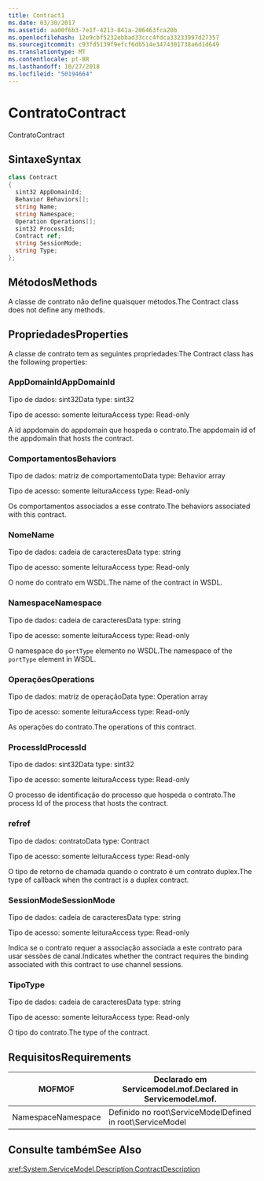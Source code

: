 ```yaml
---
title: Contract1
ms.date: 03/30/2017
ms.assetid: aa00f6b3-7e1f-4213-841a-206463fca20b
ms.openlocfilehash: 12e9cbf5232ebbad33ccc4fdca33233997d27357
ms.sourcegitcommit: c93fd5139f9efcf6db514e3474301738a6d1d649
ms.translationtype: MT
ms.contentlocale: pt-BR
ms.lasthandoff: 10/27/2018
ms.locfileid: "50194664"
---
```

# <a name="contract"></a><span data-ttu-id="2fdb3-102">Contrato</span><span class="sxs-lookup"><span data-stu-id="2fdb3-102">Contract</span></span>
<span data-ttu-id="2fdb3-103">Contrato</span><span class="sxs-lookup"><span data-stu-id="2fdb3-103">Contract</span></span>  
  
## <a name="syntax"></a><span data-ttu-id="2fdb3-104">Sintaxe</span><span class="sxs-lookup"><span data-stu-id="2fdb3-104">Syntax</span></span>  
  
```csharp
class Contract  
{  
  sint32 AppDomainId;  
  Behavior Behaviors[];  
  string Name;  
  string Namespace;  
  Operation Operations[];  
  sint32 ProcessId;  
  Contract ref;  
  string SessionMode;  
  string Type;  
};  
```  
  
## <a name="methods"></a><span data-ttu-id="2fdb3-105">Métodos</span><span class="sxs-lookup"><span data-stu-id="2fdb3-105">Methods</span></span>  
 <span data-ttu-id="2fdb3-106">A classe de contrato não define quaisquer métodos.</span><span class="sxs-lookup"><span data-stu-id="2fdb3-106">The Contract class does not define any methods.</span></span>  
  
## <a name="properties"></a><span data-ttu-id="2fdb3-107">Propriedades</span><span class="sxs-lookup"><span data-stu-id="2fdb3-107">Properties</span></span>  
 <span data-ttu-id="2fdb3-108">A classe de contrato tem as seguintes propriedades:</span><span class="sxs-lookup"><span data-stu-id="2fdb3-108">The Contract class has the following properties:</span></span>  
  
### <a name="appdomainid"></a><span data-ttu-id="2fdb3-109">AppDomainId</span><span class="sxs-lookup"><span data-stu-id="2fdb3-109">AppDomainId</span></span>  
 <span data-ttu-id="2fdb3-110">Tipo de dados: sint32</span><span class="sxs-lookup"><span data-stu-id="2fdb3-110">Data type: sint32</span></span>  
  
 <span data-ttu-id="2fdb3-111">Tipo de acesso: somente leitura</span><span class="sxs-lookup"><span data-stu-id="2fdb3-111">Access type: Read-only</span></span>  
  
 <span data-ttu-id="2fdb3-112">A id appdomain do appdomain que hospeda o contrato.</span><span class="sxs-lookup"><span data-stu-id="2fdb3-112">The appdomain id of the appdomain that hosts the contract.</span></span>  
  
### <a name="behaviors"></a><span data-ttu-id="2fdb3-113">Comportamentos</span><span class="sxs-lookup"><span data-stu-id="2fdb3-113">Behaviors</span></span>  
 <span data-ttu-id="2fdb3-114">Tipo de dados: matriz de comportamento</span><span class="sxs-lookup"><span data-stu-id="2fdb3-114">Data type: Behavior array</span></span>  
  
 <span data-ttu-id="2fdb3-115">Tipo de acesso: somente leitura</span><span class="sxs-lookup"><span data-stu-id="2fdb3-115">Access type: Read-only</span></span>  
  
 <span data-ttu-id="2fdb3-116">Os comportamentos associados a esse contrato.</span><span class="sxs-lookup"><span data-stu-id="2fdb3-116">The behaviors associated with this contract.</span></span>  
  
### <a name="name"></a><span data-ttu-id="2fdb3-117">Nome</span><span class="sxs-lookup"><span data-stu-id="2fdb3-117">Name</span></span>  
 <span data-ttu-id="2fdb3-118">Tipo de dados: cadeia de caracteres</span><span class="sxs-lookup"><span data-stu-id="2fdb3-118">Data type: string</span></span>  
  
 <span data-ttu-id="2fdb3-119">Tipo de acesso: somente leitura</span><span class="sxs-lookup"><span data-stu-id="2fdb3-119">Access type: Read-only</span></span>  
  
 <span data-ttu-id="2fdb3-120">O nome do contrato em WSDL.</span><span class="sxs-lookup"><span data-stu-id="2fdb3-120">The name of the contract in WSDL.</span></span>  
  
### <a name="namespace"></a><span data-ttu-id="2fdb3-121">Namespace</span><span class="sxs-lookup"><span data-stu-id="2fdb3-121">Namespace</span></span>  
 <span data-ttu-id="2fdb3-122">Tipo de dados: cadeia de caracteres</span><span class="sxs-lookup"><span data-stu-id="2fdb3-122">Data type: string</span></span>  
  
 <span data-ttu-id="2fdb3-123">Tipo de acesso: somente leitura</span><span class="sxs-lookup"><span data-stu-id="2fdb3-123">Access type: Read-only</span></span>  
  
 <span data-ttu-id="2fdb3-124">O namespace do `portType` elemento no WSDL.</span><span class="sxs-lookup"><span data-stu-id="2fdb3-124">The namespace of the `portType` element in WSDL.</span></span>  
  
### <a name="operations"></a><span data-ttu-id="2fdb3-125">Operações</span><span class="sxs-lookup"><span data-stu-id="2fdb3-125">Operations</span></span>  
 <span data-ttu-id="2fdb3-126">Tipo de dados: matriz de operação</span><span class="sxs-lookup"><span data-stu-id="2fdb3-126">Data type: Operation array</span></span>  
  
 <span data-ttu-id="2fdb3-127">Tipo de acesso: somente leitura</span><span class="sxs-lookup"><span data-stu-id="2fdb3-127">Access type: Read-only</span></span>  
  
 <span data-ttu-id="2fdb3-128">As operações do contrato.</span><span class="sxs-lookup"><span data-stu-id="2fdb3-128">The operations of this contract.</span></span>  
  
### <a name="processid"></a><span data-ttu-id="2fdb3-129">ProcessId</span><span class="sxs-lookup"><span data-stu-id="2fdb3-129">ProcessId</span></span>  
 <span data-ttu-id="2fdb3-130">Tipo de dados: sint32</span><span class="sxs-lookup"><span data-stu-id="2fdb3-130">Data type: sint32</span></span>  
  
 <span data-ttu-id="2fdb3-131">Tipo de acesso: somente leitura</span><span class="sxs-lookup"><span data-stu-id="2fdb3-131">Access type: Read-only</span></span>  
  
 <span data-ttu-id="2fdb3-132">O processo de identificação do processo que hospeda o contrato.</span><span class="sxs-lookup"><span data-stu-id="2fdb3-132">The process Id of the process that hosts the contract.</span></span>  
  
### <a name="ref"></a><span data-ttu-id="2fdb3-133">ref</span><span class="sxs-lookup"><span data-stu-id="2fdb3-133">ref</span></span>  
 <span data-ttu-id="2fdb3-134">Tipo de dados: contrato</span><span class="sxs-lookup"><span data-stu-id="2fdb3-134">Data type: Contract</span></span>  
  
 <span data-ttu-id="2fdb3-135">Tipo de acesso: somente leitura</span><span class="sxs-lookup"><span data-stu-id="2fdb3-135">Access type: Read-only</span></span>  
  
 <span data-ttu-id="2fdb3-136">O tipo de retorno de chamada quando o contrato é um contrato duplex.</span><span class="sxs-lookup"><span data-stu-id="2fdb3-136">The type of callback when the contract is a duplex contract.</span></span>  
  
### <a name="sessionmode"></a><span data-ttu-id="2fdb3-137">SessionMode</span><span class="sxs-lookup"><span data-stu-id="2fdb3-137">SessionMode</span></span>  
 <span data-ttu-id="2fdb3-138">Tipo de dados: cadeia de caracteres</span><span class="sxs-lookup"><span data-stu-id="2fdb3-138">Data type: string</span></span>  
  
 <span data-ttu-id="2fdb3-139">Tipo de acesso: somente leitura</span><span class="sxs-lookup"><span data-stu-id="2fdb3-139">Access type: Read-only</span></span>  
  
 <span data-ttu-id="2fdb3-140">Indica se o contrato requer a associação associada a este contrato para usar sessões de canal.</span><span class="sxs-lookup"><span data-stu-id="2fdb3-140">Indicates whether the contract requires the binding associated with this contract to use channel sessions.</span></span>  
  
### <a name="type"></a><span data-ttu-id="2fdb3-141">Tipo</span><span class="sxs-lookup"><span data-stu-id="2fdb3-141">Type</span></span>  
 <span data-ttu-id="2fdb3-142">Tipo de dados: cadeia de caracteres</span><span class="sxs-lookup"><span data-stu-id="2fdb3-142">Data type: string</span></span>  
  
 <span data-ttu-id="2fdb3-143">Tipo de acesso: somente leitura</span><span class="sxs-lookup"><span data-stu-id="2fdb3-143">Access type: Read-only</span></span>  
  
 <span data-ttu-id="2fdb3-144">O tipo do contrato.</span><span class="sxs-lookup"><span data-stu-id="2fdb3-144">The type of the contract.</span></span>  
  
## <a name="requirements"></a><span data-ttu-id="2fdb3-145">Requisitos</span><span class="sxs-lookup"><span data-stu-id="2fdb3-145">Requirements</span></span>  
  
|<span data-ttu-id="2fdb3-146">MOF</span><span class="sxs-lookup"><span data-stu-id="2fdb3-146">MOF</span></span>|<span data-ttu-id="2fdb3-147">Declarado em Servicemodel.mof.</span><span class="sxs-lookup"><span data-stu-id="2fdb3-147">Declared in Servicemodel.mof.</span></span>|  
|---------|-----------------------------------|  
|<span data-ttu-id="2fdb3-148">Namespace</span><span class="sxs-lookup"><span data-stu-id="2fdb3-148">Namespace</span></span>|<span data-ttu-id="2fdb3-149">Definido no root\ServiceModel</span><span class="sxs-lookup"><span data-stu-id="2fdb3-149">Defined in root\ServiceModel</span></span>|  
  
## <a name="see-also"></a><span data-ttu-id="2fdb3-150">Consulte também</span><span class="sxs-lookup"><span data-stu-id="2fdb3-150">See Also</span></span>  
 <xref:System.ServiceModel.Description.ContractDescription>
